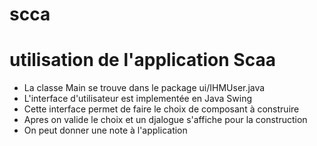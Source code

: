 # scca
# utilisation de l'application Scaa
- La classe Main se trouve dans le package ui/IHMUser.java
- L'interface d'utilisateur est implementée en Java Swing 
- Cette interface permet de faire le choix de composant à construire 
- Apres on valide le choix et un djalogue s'affiche pour la construction 
- On peut donner une note à l'application 

